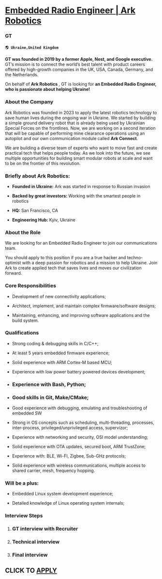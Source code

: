 # [Embedded Radio Engineer | Ark Robotics](https://www.remotewlb.com/apply/embedded-radio-engineer-ark-robotics)  
### GT  
#### `🌎 Ukraine,United Kingdom`  

**GT was founded in 2019 by a former Apple, Nest, and Google executive.** GT’s mission is to connect the world’s best talent with product careers offered by high-growth companies in the UK, USA, Canada, Germany, and the Netherlands.

On behalf of **Ark Robotics** , GT is looking for **an Embedded Radio Engineer, who is passionate about helping Ukraine!**

###  **About the Company**

Ark Robotics was founded in 2023 to apply the latest robotics technology to save human lives during the ongoing war in Ukraine. We started by building a simple ground delivery robot that is already being used by Ukrainian Special Forces on the frontlines. Now, we are working on a second iteration that will be capable of performing mine clearance operations using an autopilot and our own communication module called **Ark Connect**.

We are building a diverse team of experts who want to move fast and create practical tech that helps people today. As we look into the future, we see multiple opportunities for building smart modular robots at scale and want to be on the frontier of this revolution.

###  **Briefly about Ark Robotics:**

  * **Founded in Ukraine:** Ark was started in response to Russian invasion

  * **Backed by great investors:** Working with the smartest people in robotics

  * **HQ:** San Francisco, CA

  * **Engineering Hub:** Kyiv, Ukraine

### **About the Role**

We are looking for an Embedded Radio Engineer to join our communications team.

You should apply to this position if you are a true hacker and techno-optimist with a deep passion for robotics and a mission to help Ukraine. Join Ark to create applied tech that saves lives and moves our civilization forward.

### Core Responsibilities

  * Development of new connectivity applications;

  * Architect, implement, and maintain complex firmware/software designs;

  * Maintaining, enhancing, and improving software applications and the build system.

### **Qualifications**

  * Strong coding & debugging skills in C/C++;

  * At least 5 years embedded firmware experience;

  * Solid experience with ARM Cortex-M based MCU;

  * Experience with low power battery powered devices development;

  * ### Experience with Bash, Python;

  * ### Good skills in Git, Make/CMake;

  * Good experience with debugging, emulating and troubleshooting of embedded SW 

  * Strong in OS concepts such as scheduling, multi-threading, processes, inter-process, privileged/unprivileged access, supervizor;

  * Experience with networking and security, OSI model understanding;

  * Solid experience with OTA updates, secured boot, ARM TrustZone;

  * Experience with: BLE, Wi-FI, Zigbee, Sub-GHz protocols;

  * Solid experience with wireless communications, multiple access to shared carrier, mesh, frequency hopping.

### **Will be a plus:**

  * Embedded Linux system development experience;

  * Detailed knowledge of Linux operating system internals;

### **Interview Steps**

  1. ###  GT interview with Recruiter

  2. ### Technical interview

  3. ### Final interview

  
## CLICK TO [APPLY](https://www.remotewlb.com/apply/embedded-radio-engineer-ark-robotics)

